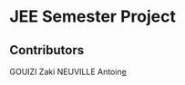 # JEE Semester Project


## Contributors
GOUIZI Zaki 
NEUVILLE Antoin[e](https://www.youtube.com/watch?v=gqM1SnpdBww) 